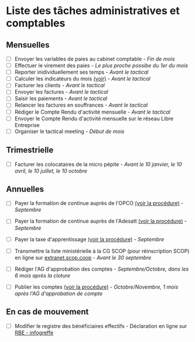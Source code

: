 # Liste des tâches administratives et comptables

## Mensuelles

- [ ] Envoyer les variables de paies au cabinet comptable - *Fin de mois*
- [ ] Effectuer le virement des paies - *Le plus proche possibe du 1er du mois*
- [ ] Reporter inidividuellement ses temps - *Avant le tactical*
- [ ] Calculer les indicateurs du mois [(voir)](https://github.com/24eme/temps/#indicateurs) - *Avant le tactical*
- [ ] Facturer les clients - *Avant le tactical*
- [ ] Envoyer les factures - *Avant le tactical*
- [ ] Saisir les paiements - *Avant le tactical*
- [ ] Relancer les factures en souffrances - *Avant le tactical*
- [ ] Rédiger le Compte Rendu d'activité mensuelle - *Avant le tactical*
- [ ] Envoyer le Compte Rendu d'activité mensuelle sur le réseau Libre Entreprise
- [ ] Organiser le tactical meeting - *Début de mois*

## Trimestrielle

- [ ] Facturer les colocataires de la micro pépite - *Avant le 10 janvier, le 10 avril, le 10 juillet, le 10 octobre*

## Annuelles

- [ ] Payer la formation de continue auprès de l'OPCO [(voir la procédure)](/docs/taxe_apprentissage_et_formation_continue.md) - *Septembre*
- [ ] Payer la formation de continue auprès de l'Adesatt [(voir la procédure)](/docs/taxe_apprentissage_et_formation_continue.md) - *Septembre*
- [ ] Payer la taxe d'apprentissage [(voir la procédure)](/docs/taxe_apprentissage_et_formation_continue.md) - *Septembre*
- [ ] Transmettre la liste ministérielle à la CG SCOP (pour réinscription SCOP) en ligne sur [extranet.scop.coop](https://extranet.scop.coop/user) - *Avant le 30 septembre*
- [ ] Rédiger l'AG d'approbation des comptes - *Septembre/Octobre, dans les 6 mois après la cloture*
- [ ] Publier les comptes [(voir la procédure)](/docs/publication_comptes.md) - *Octobre/Novembre, 1 mois après l'AG d'approbation de compte*


## En cas de mouvement

- [ ] Modifier le registre des bénéficiaires effectifs - Déclaration en ligne sur [RBE - infogreffe](https://www.infogreffe.fr/rbe)

